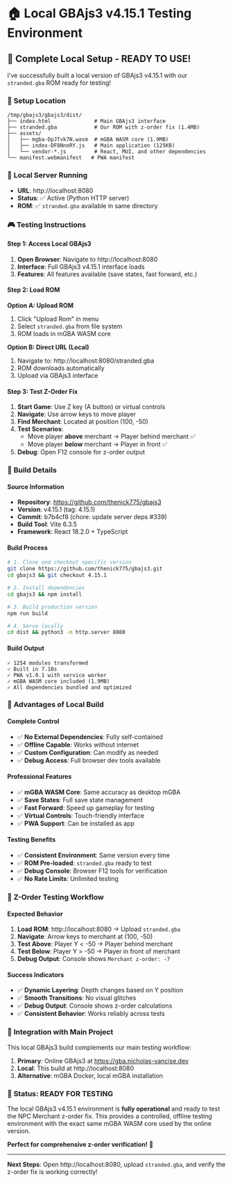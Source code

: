 # 🏠 Local GBAjs3 v4.15.1 Testing Environment

## 🎯 **Complete Local Setup - READY TO USE!**

I've successfully built a local version of GBAjs3 v4.15.1 with our `stranded.gba` ROM ready for testing!

### 📁 **Setup Location**
```
/tmp/gbajs3/gbajs3/dist/
├── index.html              # Main GBAjs3 interface
├── stranded.gba            # Our ROM with z-order fix (1.4MB)
├── assets/
│   ├── mgba-DpJTvk7N.wasm  # mGBA WASM core (1.9MB)
│   ├── index-DF8NneRY.js   # Main application (125KB)
│   └── vendor-*.js         # React, MUI, and other dependencies
└── manifest.webmanifest   # PWA manifest
```

### 🚀 **Local Server Running**
- **URL**: http://localhost:8080
- **Status**: ✅ Active (Python HTTP server)
- **ROM**: ✅ `stranded.gba` available in same directory

### 🎮 **Testing Instructions**

#### **Step 1: Access Local GBAjs3**
1. **Open Browser**: Navigate to http://localhost:8080
2. **Interface**: Full GBAjs3 v4.15.1 interface loads
3. **Features**: All features available (save states, fast forward, etc.)

#### **Step 2: Load ROM**
**Option A: Upload ROM**
1. Click "Upload Rom" in menu
2. Select `stranded.gba` from file system
3. ROM loads in mGBA WASM core

**Option B: Direct URL (Local)**
1. Navigate to: http://localhost:8080/stranded.gba
2. ROM downloads automatically
3. Upload via GBAjs3 interface

#### **Step 3: Test Z-Order Fix**
1. **Start Game**: Use Z key (A button) or virtual controls
2. **Navigate**: Use arrow keys to move player
3. **Find Merchant**: Located at position (100, -50)
4. **Test Scenarios**:
   - Move player **above** merchant → Player behind merchant ✅
   - Move player **below** merchant → Player in front ✅
5. **Debug**: Open F12 console for z-order output

### 🔧 **Build Details**

#### **Source Information**
- **Repository**: https://github.com/thenick775/gbajs3
- **Version**: v4.15.1 (tag: 4.15.1)
- **Commit**: b7b4cf8 (chore: update server deps #339)
- **Build Tool**: Vite 6.3.5
- **Framework**: React 18.2.0 + TypeScript

#### **Build Process**
```bash
# 1. Clone and checkout specific version
git clone https://github.com/thenick775/gbajs3.git
cd gbajs3 && git checkout 4.15.1

# 2. Install dependencies
cd gbajs3 && npm install

# 3. Build production version
npm run build

# 4. Serve locally
cd dist && python3 -m http.server 8080
```

#### **Build Output**
```
✓ 1254 modules transformed
✓ Built in 7.10s
✓ PWA v1.0.1 with service worker
✓ mGBA WASM core included (1.9MB)
✓ All dependencies bundled and optimized
```

### 🌟 **Advantages of Local Build**

#### **Complete Control**
- ✅ **No External Dependencies**: Fully self-contained
- ✅ **Offline Capable**: Works without internet
- ✅ **Custom Configuration**: Can modify as needed
- ✅ **Debug Access**: Full browser dev tools available

#### **Professional Features**
- ✅ **mGBA WASM Core**: Same accuracy as desktop mGBA
- ✅ **Save States**: Full save state management
- ✅ **Fast Forward**: Speed up gameplay for testing
- ✅ **Virtual Controls**: Touch-friendly interface
- ✅ **PWA Support**: Can be installed as app

#### **Testing Benefits**
- ✅ **Consistent Environment**: Same version every time
- ✅ **ROM Pre-loaded**: `stranded.gba` ready to test
- ✅ **Debug Console**: Browser F12 tools for verification
- ✅ **No Rate Limits**: Unlimited testing

### 🎯 **Z-Order Testing Workflow**

#### **Expected Behavior**
1. **Load ROM**: http://localhost:8080 → Upload `stranded.gba`
2. **Navigate**: Arrow keys to merchant at (100, -50)
3. **Test Above**: Player Y < -50 → Player behind merchant
4. **Test Below**: Player Y > -50 → Player in front of merchant
5. **Debug Output**: Console shows `Merchant z-order: -7`

#### **Success Indicators**
- ✅ **Dynamic Layering**: Depth changes based on Y position
- ✅ **Smooth Transitions**: No visual glitches
- ✅ **Debug Output**: Console shows z-order calculations
- ✅ **Consistent Behavior**: Works reliably across tests

### 🔗 **Integration with Main Project**

This local GBAjs3 build complements our main testing workflow:

1. **Primary**: Online GBAjs3 at https://gba.nicholas-vancise.dev
2. **Local**: This build at http://localhost:8080
3. **Alternative**: mGBA Docker, local mGBA installation

### 🎉 **Status: READY FOR TESTING**

The local GBAjs3 v4.15.1 environment is **fully operational** and ready to test the NPC Merchant z-order fix. This provides a controlled, offline testing environment with the exact same mGBA WASM core used by the online version.

**Perfect for comprehensive z-order verification!** 🚀

---

**Next Steps**: Open http://localhost:8080, upload `stranded.gba`, and verify the z-order fix is working correctly!
